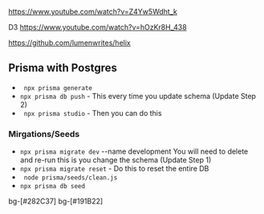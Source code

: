 https://www.youtube.com/watch?v=Z4Yw5Wdht_k

D3
https://www.youtube.com/watch?v=hOzKr8H_438

https://github.com/lumenwrites/helix

## Prisma with Postgres
- ``` npx prisma generate``` 
- ``` npx prisma db push ``` - This every time you update schema (Update Step 2)
- ``` npx prisma studio```  - Then you can do this
### Mirgations/Seeds
- ``` npx prisma migrate dev ```  --name development You will need to delete and re-run this is you change the schema (Update Step 1)
- ``` npx prisma migrate reset ``` - Do this to reset the entire DB
- ``` node prisma/seeds/clean.js``` 
- ``` npx prisma db seed ``` 

bg-[#282C37]
bg-[#191B22]